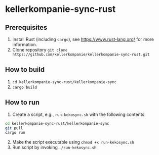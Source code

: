 # kellerkompanie-sync-rust

## Prerequisites
1. Install Rust (including `cargo`), see https://www.rust-lang.org/ for more information.
2. Clone repository `git clone https://github.com/kellerkompanie/kellerkompanie-sync-rust.git`

## How to build
1. `cd kellerkompanie-sync-rust/kellerkompanie-sync`
2. `cargo build`

## How to run
1. Create a script, e.g., `run-kekosync.sh` with the following contents:
```bash
cd kellerkompanie-sync-rust/kellerkompanie-sync
git pull
cargo run
```
2. Make the script executable using `chmod +x run-kekosync.sh`
3. Run script by invoking `./run-kekosync.sh`